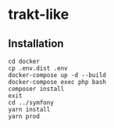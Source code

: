 # trakt-like


## Installation

```
cd docker
cp .env.dist .env
docker-compose up -d --build
docker-compose exec php bash
composer install
exit
cd ../symfony
yarn install
yarn prod
```